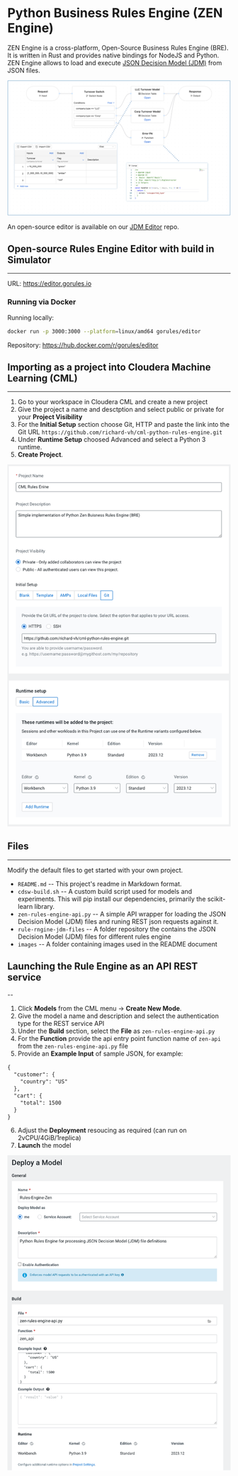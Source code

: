 # Python Business Rules Engine (ZEN Engine)

ZEN Engine is a cross-platform, Open-Source Business Rules Engine (BRE). It is written 
in Rust and provides native bindings for NodeJS and Python. ZEN Engine allows to load and 
execute [JSON Decision Model (JDM)](https://gorules.io/docs/rules-engine/json-decision-model) from JSON files.

![GoRules JSON Decision Model](./images/zen-engine-screenshot1.png)

An open-source editor is available on our [JDM Editor](https://github.com/gorules/editor) repo.

## Open-source Rules Engine Editor with build in Simulator
---
URL: https://editor.gorules.io

### Running via Docker

Running locally:
```bash
docker run -p 3000:3000 --platform=linux/amd64 gorules/editor
```

Repository:
https://hub.docker.com/r/gorules/editor

## Importing as a project into Cloudera Machine Learning (CML)
---
1. Go to your workspace in Cloudera CML and create a new project
2. Give the project a name and desctption and select public or private for your **Project Visibility**
3. For the **Initial Setup** section choose Git, HTTP and paste the link into the Git URL ``https://github.com/richard-vh/cml-python-rules-engine.git``
4. Under **Runtime Setup** choosed Advanced and select a Python 3 runtime.
5. **Create Project**.

![CML Create Project](./images/create-project-screenshot1.png)

## Files
---
Modify the default files to get started with your own project.

* `README.md` -- This project's readme in Markdown format.
* `cdsw-build.sh` -- A custom build script used for models and experiments. This
will pip install our dependencies, primarily the scikit-learn library.
* `zen-rules-engine-api.py` -- A simple API wrapper for loading the JSON Decision Model (JDM) files and runing REST json requests against it.
* `rule-rngine-jdm-files` --  A folder repository the contains the JSON Decision Model (JDM) files for different rules engine
* `images` -- A folder containing images used in the README document


## Launching the Rule Engine as an API REST service
--
1. Click **Models** from the CML menu -> **Create New Mode**.
2. Give the model a name and description and select the authentication type for the REST service API
3. Under the **Build** section, select the **File** as ``zen-rules-engine-api.py``
4. For the **Function** provide the api entry point function name of ``zen-api`` from the ``zen-rules-engine-api.py`` file
5. Provide an **Example Input** of sample JSON, for example:
```
{
  "customer": {
    "country": "US"
  },
  "cart": {
    "total": 1500
  }
}
```
6. Adjust the **Deployment** resoucing as required (can run on 2vCPU/4GiB/1replica) 
6. **Launch** the model

![CML Create Model](./images/launch-model-screenshot1.png)
